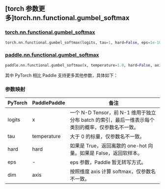 ## [torch 参数更多]torch.nn.functional.gumbel_softmax

### [torch.nn.functional.gumbel_softmax](https://pytorch.org/docs/1.13/generated/torch.nn.functional.gumbel_softmax.html#torch.nn.functional.gumbel_softmax)

```python
torch.nn.functional.gumbel_softmax(logits, tau=1, hard=False, eps=1e-10, dim=- 1)
```

### [paddle.nn.functional.gumbel_softmax](https://www.paddlepaddle.org.cn/documentation/docs/zh/api/paddle/nn/functional/gumbel_softmax_cn.html)

```python
paddle.nn.functional.gumbel_softmax(x, temperature=1.0, hard=False, axis=- 1, name=None)
```

其中 PyTorch 相比 Paddle 支持更多其他参数，具体如下：

### 参数映射

| PyTorch | PaddlePaddle | 备注                                                                                              |
| ------- | ------------ | ------------------------------------------------------------------------------------------------- |
| logits  | x            | 一个 N-D Tensor，前 N-1 维用于独立分布 batch 的索引，最后一维表示每个类别的概率，仅参数名不一致。 |
| tau     | temperature  | 大于 0 的标量，仅参数名不一致。                                                                   |
| hard    | hard         | 如果是 True，返回离散的 one-hot 向量。如果是 False，返回软样本。                                  |
| eps     | -            | eps 参数，Paddle 暂无转写方式。                                                                   |
| dim     | axis         | 按照维度 axis 计算 softmax，仅参数名不一致。                                                      |
